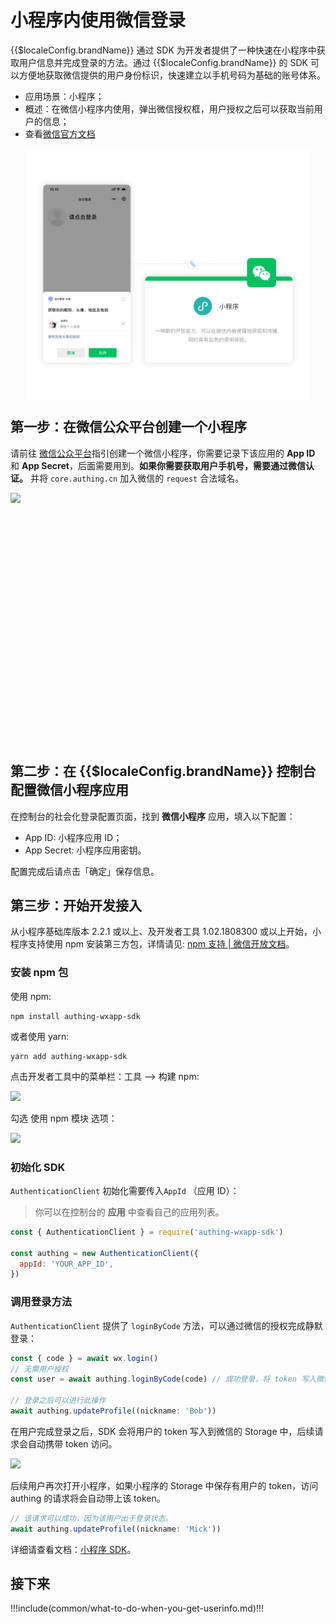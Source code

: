 # 小程序内使用微信登录

<LastUpdated/>

{{$localeConfig.brandName}} 通过 SDK 为开发者提供了一种快速在小程序中获取用户信息并完成登录的方法。通过 {{$localeConfig.brandName}} 的 SDK 可以方便地获取微信提供的用户身份标识，快速建立以手机号码为基础的账号体系。

- 应用场景：小程序；
- 概述：在微信小程序内使用，弹出微信授权框，用户授权之后可以获取当前用户的信息；
- 查看[微信官方文档](https://developers.weixin.qq.com/miniprogram/dev/framework/open-ability/login.html)

<img src="./images/wechat-mini-program-login.png" height="400px" style="display:block;margin: 0 auto;"/>

## 第一步：在微信公众平台创建一个小程序

请前往 [微信公众平台](https://mp.weixin.qq.com/wxopen/waregister?action=step1&token=&lang=zh_CN)指引创建一个微信小程序，你需要记录下该应用的 **App ID** 和 **App Secret**，后面需要用到。**如果你需要获取用户手机号，需要通过微信认证。** 并将 `core.authing.cn` 加入微信的 `request` 合法域名。

<img src="~@imagesEnUs/reference/config-request-valid-domain.png" height="400px" style="display:block;margin: 0 auto;">

## 第二步：在 {{$localeConfig.brandName}} 控制台配置微信小程序应用

在控制台的社会化登录配置页面，找到 **微信小程序** 应用，填入以下配置：

- App ID: 小程序应用 ID；
- App Secret: 小程序应用密钥。

配置完成后请点击「确定」保存信息。

## 第三步：开始开发接入

从小程序基础库版本 2.2.1 或以上、及开发者工具 1.02.1808300 或以上开始，小程序支持使用 npm 安装第三方包，详情请见: [npm 支持 | 微信开放文档](https://developers.weixin.qq.com/miniprogram/dev/devtools/npm.html)。

### 安装 npm 包

使用 npm:

```
npm install authing-wxapp-sdk
```

或者使用 yarn:

```
yarn add authing-wxapp-sdk
```

点击开发者工具中的菜单栏：工具 --> 构建 npm:

<img src="~@imagesEnUs/reference/wxmp-npm.png" height="400px">

勾选 使用 npm 模块 选项：

![](~@imagesEnUs/reference/wxmp-npm2.png)

### 初始化 SDK

`AuthenticationClient` 初始化需要传入`AppId` （应用 ID）：

> 你可以在控制台的 **应用** 中查看自己的应用列表。

```js
const { AuthenticationClient } = require('authing-wxapp-sdk')

const authing = new AuthenticationClient({
  appId: 'YOUR_APP_ID',
})
```

### 调用登录方法

`AuthenticationClient` 提供了 `loginByCode` 方法，可以通过微信的授权完成静默登录：

```javascript
const { code } = await wx.login()
// 无需用户授权
const user = await authing.loginByCode(code) // 成功登录，将 token 写入微信 Storage

// 登录之后可以进行此操作
await authing.updateProfile((nickname: 'Bob'))
```

在用户完成登录之后，SDK 会将用户的 token 写入到微信的 Storage 中，后续请求会自动携带 token 访问。

![](~@imagesEnUs/reference/20201112165637.png)

后续用户再次打开小程序，如果小程序的 Storage 中保存有用户的 token，访问 authing 的请求将会自动带上该 token。

```javascript
// 该请求可以成功，因为该用户出于登录状态。
await authing.updateProfile((nickname: 'Mick'))
```

详细请查看文档：[小程序 SDK](/reference/sdk-for-wxapp.md)。

## 接下来

!!!include(common/what-to-do-when-you-get-userinfo.md)!!!
